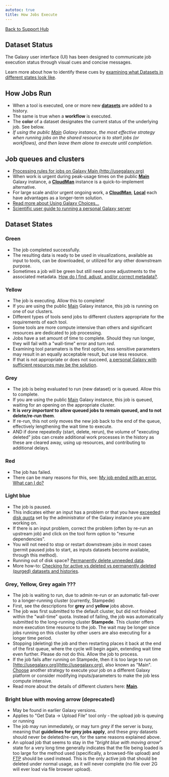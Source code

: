 ```yaml
---
autotoc: true
title: How Jobs Execute
---
```


[Back to Support Hub](/src/support/index.md)

## Dataset Status

The Galaxy user interface (UI) has been designed to communicate job execution status through visual cues and concise messages. 

Learn more about how to identify these cues by [examining what Datasets in different states look like](/src/tutorials/histories/#history-panel-datasets).


## How Jobs Run

  * When a tool is executed, one or more new **[datasets](/src/learn/managing-datasets/index.md)** are added to a history. 
  * The same is true when a **workflow** is executed.
  * The **color** of a dataset designates the current status of the underlying job. See below.
  * _If using the public [Main](/src/main/index.md) Galaxy instance, the most effective strategy when running jobs on the shared resource is to start jobs (or workflows), and then leave them alone to execute until completion._

## Job queues and clusters

  * [Processing rules for jobs on Galaxy Main (http://usegalaxy.org)](/src/main/index.md)
  * When work is urgent during peak-usage times on the public **[Main](/src/main/index.md)** Galaxy instance, a **[CloudMan](/src/cloudman/index.md)** instance is a quick-to-implement alternative. 
  * For large scale and/or urgent ongoing work, a **[CloudMan](/src/cloudman/index.md)**, **[Local](/src/admin/get-galaxy/index.md)** each have advantages as a longer-term solution. 
  * [Read more about Using Galaxy Choices...](/src/choices/index.md)
  * [Scientific user guide to running a personal Galaxy server](/src/support/sci-user-galaxies/index.md)

## Dataset States

### Green

  * The job completed successfully.
  * The resulting data is ready to be used in visualizations, available as input to tools, can be downloaded, or utilized for any other downstream purpose.
  * Sometimes a job will be green but still need some adjustments to the associated metadata. [How do I find, adjust, and/or correct metadata?](/src/support/metadata/index.md).

### Yellow

  * The job is executing. Allow this to complete!
  * If you are using the public [Main](/src/main/index.md) Galaxy instance, this job is running on one of our clusters. 
  * Different types of tools send jobs to different clusters appropriate for the requirements of each tool. 
  * Some tools are more compute intensive than others and significant resources are dedicated to job processing. 
  * Jobs have a set amount of time to complete. Should they run longer, they will fail with a "wall-time" error and turn _red_. 
  * Examining tool paramaters is the first option, less sensitive parameters may result in an equally acceptable result, but use less resource. 
  * If that is not appropriate or does not succeed, [a personal Galaxy with sufficient resources may be the solution](/src/support/sci-user-galaxies/index.md).

### Grey

  * The job is being evaluated to run (new dataset) or is queued. Allow this to complete.
  * If you are using the public [Main](/src/main/index.md) Galaxy instance, this job is queued, waiting for an opening on the appropriate cluster. 
  * **It is _very important_ to allow queued jobs to remain queued, and to not delete/re-run them**. 
  * If re-run, this not only moves the new job back to the end of the queue, effectively lengthening the wait time to execute.
  * AND if done repeatedly (start, delete, rerun), the volume of "executing deleted" jobs can create additional work processes in the history as these are cleared away, using up resources, and contributing to additional delays.

### Red

  * The job has failed.
  * There can be many reasons for this, see: [My job ended with an error. What can I do?](/src/support/job-error/index.md)
  
### Light blue

  * The job is paused.
  * This indicates either an input has a problem or that you have [exceeded disk quota](/src/main/#user-data-and-job-quotas) set by the administrator of the Galaxy instance you are working on.
  * If there is an input problem, correct the problem (often by re-run an upstream job) and click on the tool form option to "resume dependencies". 
  * You will not need to stop or restart downstream jobs in most cases (permit paused jobs to start, as inputs datasets become available, through this method).
  * Running out of disk space? [Permanently delete unneeded data](/src/learn/managing-datasets/#delete-vs-delete-permanently).
  * More how-to: [Checking for active vs deleted vs permanently deleted (purged) datasets and histories](https://galaxyproject.org/learn/data-status).
  
### Grey, Yellow, Grey again ???

  * The job is waiting to run, due to admin re-run or an automatic fall-over to a longer-running cluster (currently, Stampede)
  * First, see the descriptions for **grey** and **yellow** jobs above.
  * The job was first submitted to the default cluster, but did not finished within the "wall-time" quota. Instead of failing, the job was automatically submitted to the long-running cluster **Stampede**. This cluster offers more execution time resource to the job. The wait may be longer since jobs running on this cluster by other users are also executing for a longer time period.
  * Stopping (deleting) the job and then restarting places it back at the end of the first queue, where the cycle will begin again, extending wait time even further. Please do not do this. Allow the job to process.
  * If the job fails after running on Stampede, then it is too large to run on [http://usegalaxy.org](http://usegalaxy.org), also known as "Main". [Choose](/src/choices/index.md) another strategy to execute your job on a different Galaxy platform or consider modifying inputs/parameters to make the job less compute intensive.
  * Read more about the details of different clusters here: **[Main](/src/main/index.md)**.

### Bright blue with moving arrow (deprecated)

  * May be found in earlier Galaxy versions.
  * Applies to "Get Data → Upload File" tool only - the upload job is queuing or running
  * The job may run immediately, or may turn _grey_ if the server is busy, meaning that **guidelines for grey jobs apply**, and these _grey_ datasets should never be deleted/re-run, for the same reasons explained above.
  * An upload job that seems to stay in the "_bright blue with moving arrow_" state for a very long time generally indicates that the file being loaded is too large for the method used (specifically, a browsed-file upload) and [FTP](/learn/Upload%20via%20FTP) should be used instead. This is the only active job that should be deleted under normal usage, as it will never complete (no file over 2G will ever load via file browser upload).
